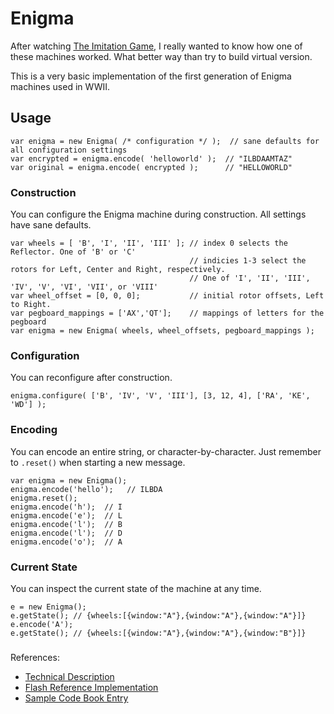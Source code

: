 # Enigma
After watching [The Imitation Game](http://www.imdb.com/title/tt2084970/), I really wanted to know how one of these machines worked. What better way than try to build virtual version.

This is a very basic implementation of the first generation of Enigma machines used in WWII. 

## Usage

```
var enigma = new Enigma( /* configuration */ );  // sane defaults for all configuration settings
var encrypted = enigma.encode( 'helloworld' );  // "ILBDAAMTAZ"
var original = enigma.encode( encrypted );      // "HELLOWORLD"
```

### Construction
You can configure the Enigma machine during construction.
All settings have sane defaults.
```
var wheels = [ 'B', 'I', 'II', 'III' ]; // index 0 selects the Reflector. One of 'B' or 'C'
                                        // indicies 1-3 select the rotors for Left, Center and Right, respectively.
                                        // One of 'I', 'II', 'III', 'IV', 'V', 'VI', 'VII', or 'VIII'
var wheel_offset = [0, 0, 0];           // initial rotor offsets, Left to Right. 
var pegboard_mappings = ['AX','QT'];    // mappings of letters for the pegboard
var enigma = new Enigma( wheels, wheel_offsets, pegboard_mappings );
```

### Configuration
You can reconfigure after construction.
```
enigma.configure( ['B', 'IV', 'V', 'III'], [3, 12, 4], ['RA', 'KE', 'WD'] );
```

### Encoding
You can encode an entire string, or character-by-character. Just remember to `.reset()` when starting a new message.
```
var enigma = new Enigma();
enigma.encode('hello');   // ILBDA
enigma.reset();
enigma.encode('h');  // I
enigma.encode('e');  // L
enigma.encode('l');  // B
enigma.encode('l');  // D
enigma.encode('o');  // A
```

### Current State
You can inspect the current state of the machine at any time.
```
e = new Enigma();
e.getState(); // {wheels:[{window:"A"},{window:"A"},{window:"A"}]}
e.encode('A');
e.getState(); // {wheels:[{window:"A"},{window:"A"},{window:"B"}]}
```

### 
References:
* [Technical Description](http://users.telenet.be/d.rijmenants/en/enigmatech.htm)
* [Flash Reference Implementation](http://enigmaco.de/enigma/enigma.html)
* [Sample Code Book Entry](https://qph.ec.quoracdn.net/main-qimg-bd0b5173bc897178c9ceb2ecb42d49cd-c?convert_to_webp=true)
